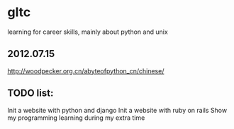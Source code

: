 gltc
====

learning for career skills, mainly about python and unix

2012.07.15
---
http://woodpecker.org.cn/abyteofpython_cn/chinese/

TODO list:
---
Init a website with python and django
Init a website with ruby on rails
Show my programming learning during my extra time
